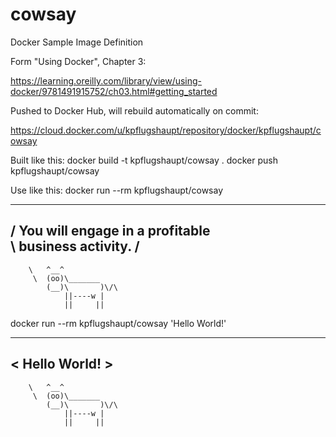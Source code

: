 # cowsay
Docker Sample Image Definition

Form "Using Docker", Chapter 3: 

https://learning.oreilly.com/library/view/using-docker/9781491915752/ch03.html#getting_started

Pushed to Docker Hub, will rebuild automatically on commit:

https://cloud.docker.com/u/kpflugshaupt/repository/docker/kpflugshaupt/cowsay

Built like this:
docker build -t kpflugshaupt/cowsay .
docker push kpflugshaupt/cowsay

Use like this:
docker run --rm kpflugshaupt/cowsay
 _________________________________
/ You will engage in a profitable \
\ business activity.              /
 ---------------------------------
        \   ^__^
         \  (oo)\_______
            (__)\       )\/\
                ||----w |
                ||     ||

docker run --rm kpflugshaupt/cowsay 'Hello World!'
 ______________
< Hello World! >
 --------------
        \   ^__^
         \  (oo)\_______
            (__)\       )\/\
                ||----w |
                ||     ||

